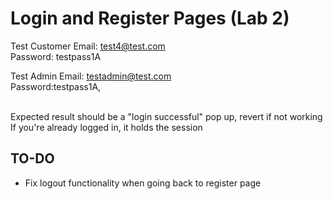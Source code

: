 # Login and Register Pages (Lab 2)

Test Customer Email: test4@test.com <br>
Password: testpass1A

Test Admin Email: testadmin@test.com <br>
Password:testpass1A,

<br>
Expected result should be a "login successful" pop up, revert if not working

<br>
If you're already logged in, it holds the session

## TO-DO

* Fix logout functionality when going back to register page

